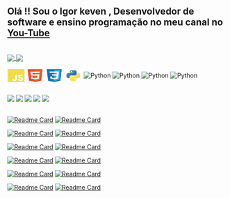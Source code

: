 ## Olá !! Sou o Igor keven , Desenvolvedor de software e ensino programação no meu canal no <a href="https://www.youtube.com/igorkeven">You-Tube</a>


<br>


<a href="https://igorkeven.github.io/index.html">
  <img height=200 align="center" src="https://github-readme-stats.vercel.app/api?username=igorkeven&show_icons=true&theme=ocean_dark" />
</a>
<a href="https://github.com/anuraghazra/convoychat">
  <img height=200 align="center" src="https://github-readme-stats.vercel.app/api/top-langs?username=igorkeven&layout=compact&langs_count=8&card_width=320&show_icons=true&theme=ocean_dark" />
</a>

<div style="display: inline_block"><br>
  <img align="center" alt="Js" height="30" width="40" src="https://raw.githubusercontent.com/devicons/devicon/master/icons/javascript/javascript-plain.svg">
  <img align="center" alt="HTML" height="30" width="40" src="https://raw.githubusercontent.com/devicons/devicon/master/icons/html5/html5-original.svg">
  <img align="center" alt="CSS" height="30" width="40" src="https://raw.githubusercontent.com/devicons/devicon/master/icons/css3/css3-original.svg">
  <img align="center" alt="Python" height="30" width="40" src="https://raw.githubusercontent.com/devicons/devicon/master/icons/python/python-original.svg">
  <img align="center" alt="Python" height="30" width="40" src="https://www.svgrepo.com/show/353751/flutter.svg">
  <img align="center" alt="Python" height="30" width="40" src="https://www.svgrepo.com/show/353631/dart.svg">
  <img align="center" alt="Python" height="30" width="40" src="https://www.svgrepo.com/show/452075/node-js.svg">
  <img align="center" alt="Python" height="30" width="40" src="https://www.svgrepo.com/show/452234/java.svg">
 
</div>

##
<div> 
  <a href="https://www.youtube.com/igorkeven" target="_blank"><img src="https://img.shields.io/badge/YouTube-FF0000?style=for-the-badge&logo=youtube&logoColor=white" target="_blank"></a>
  <a href="https://instagram.com/kevenigor" target="_blank"><img src="https://img.shields.io/badge/-Instagram-%23E4405F?style=for-the-badge&logo=instagram&logoColor=white" target="_blank"></a>
 <a href="https://discord.gg/2MsZ7KK5" target="_blank"><img src="https://img.shields.io/badge/Discord-7289DA?style=for-the-badge&logo=discord&logoColor=white" target="_blank"></a> 
  <a href = "mailto:igorkeven@gmail.com"><img src="https://img.shields.io/badge/-Gmail-%23333?style=for-the-badge&logo=gmail&logoColor=white" target="_blank"></a>
  <a href="https://www.linkedin.com/in/igor-keven" target="_blank"><img src="https://img.shields.io/badge/-LinkedIn-%230077B5?style=for-the-badge&logo=linkedin&logoColor=white" target="_blank"></a> 
  
</div>

##


[![Readme Card](https://github-readme-stats.vercel.app/api/pin/?username=igorkeven&repo=criando-seu-primeiro-site-em-python&theme=algolia)](https://github.com/igorkeven/criando-seu-primeiro-site-em-python)
[![Readme Card](https://github-readme-stats.vercel.app/api/pin/?username=igorkeven&repo=curso_ecommerce_igorkeven&theme=algolia)](https://github.com/igorkeven/curso_ecommerce_igorkeven)

[![Readme Card](https://github-readme-stats.vercel.app/api/pin/?username=igorkeven&repo=appMusic_com_API_Flutter&theme=algolia)](https://github.com/igorkeven/appMusic_com_API_Flutter)
[![Readme Card](https://github-readme-stats.vercel.app/api/pin/?username=igorkeven&repo=downloads_musicas_python&theme=algolia)](https://github.com/igorkeven/downloads_musicas_python)

[![Readme Card](https://github-readme-stats.vercel.app/api/pin/?username=igorkeven&repo=calculadora_java&theme=algolia)](https://github.com/igorkeven/calculadora_java)
[![Readme Card](https://github-readme-stats.vercel.app/api/pin/?username=igorkeven&repo=Games&theme=algolia)](https://github.com/igorkeven/Games)

[![Readme Card](https://github-readme-stats.vercel.app/api/pin/?username=igorkeven&repo=site_app_associacao_de_moradores_amaad&theme=algolia)](https://github.com/igorkeven/site_app_associacao_de_moradores_amaad)
[![Readme Card](https://github-readme-stats.vercel.app/api/pin/?username=igorkeven&repo=PI_Univesp&theme=algolia)](https://github.com/igorkeven/PI_Univesp)

[![Readme Card](https://github-readme-stats.vercel.app/api/pin/?username=igorkeven&repo=formulario-login-python&theme=algolia)](https://github.com/igorkeven/formulario-login-python)
[![Readme Card](https://github-readme-stats.vercel.app/api/pin/?username=igorkeven&repo=formulario-de-cadastro-python-flask&theme=algolia)](https://github.com/igorkeven/formulario-de-cadastro-python-flask)

[![Readme Card](https://github-readme-stats.vercel.app/api/pin/?username=igorkeven&repo=criando-formulario-de-cadastro-para-o-login&theme=algolia)](https://github.com/igorkeven/criando-formulario-de-cadastro-para-o-login)
[![Readme Card](https://github-readme-stats.vercel.app/api/pin/?username=igorkeven&repo=como-criar-um-login-&theme=algolia)](https://github.com/igorkeven/como-criar-um-login-)


